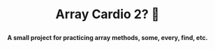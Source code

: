 # <p align = "center"> Array Cardio 2? 🤔 </p>

<p align = "center "><b>A small project for practicing array methods, some, every, find, etc.</b></p>
